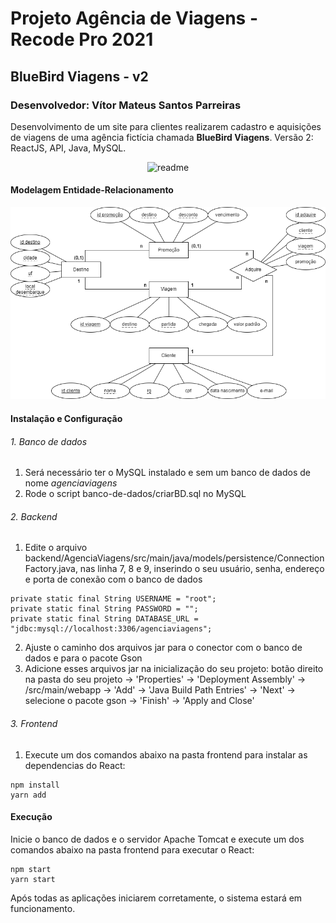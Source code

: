 # Projeto Agência de Viagens - Recode Pro 2021
## BlueBird Viagens - v2
### Desenvolvedor: Vítor Mateus Santos Parreiras

Desenvolvimento de um site para clientes realizarem cadastro e aquisições de viagens de uma agência fictícia chamada **BlueBird Viagens**. Versão 2: ReactJS, API, Java, MySQL.

<div align="center">
  <img alt="readme" title="readme" src="./gif/readme.gif"/>
</div>

#### Modelagem Entidade-Relacionamento
![Modelagem Entidade-Relacionamento](./banco-de-dados/modelagem_ER.png)

#### Instalação e Configuração

###### 1. Banco de dados
1. Será necessário ter o MySQL instalado e sem um banco de dados de nome *agenciaviagens*
2. Rode o script banco-de-dados/criarBD.sql no MySQL

###### 2. Backend
1. Edite o arquivo backend/AgenciaViagens/src/main/java/models/persistence/ConnectionFactory.java, nas linha 7, 8 e 9, inserindo o seu usuário, senha, endereço e porta de conexão com o banco de dados
```
private static final String USERNAME = "root";
private static final String PASSWORD = "";
private static final String DATABASE_URL = "jdbc:mysql://localhost:3306/agenciaviagens";
```
2. Ajuste o caminho dos arquivos jar para o conector com o banco de dados e para o pacote Gson
3. Adicione esses arquivos jar na inicialização do seu projeto: botão direito na pasta do seu projeto -> 'Properties' -> 'Deployment Assembly' -> /src/main/webapp -> 'Add' -> 'Java Build Path Entries' -> 'Next' -> selecione o pacote gson -> 'Finish' -> 'Apply and Close'
###### 3. Frontend
1. Execute um dos comandos abaixo na pasta frontend para instalar as dependencias do React:
```
npm install
yarn add
```

#### Execução

Inicie o banco de dados e o servidor Apache Tomcat e execute um dos comandos abaixo na pasta frontend para executar o React:
```
npm start
yarn start
```
Após todas as aplicações iniciarem corretamente, o sistema estará em funcionamento.